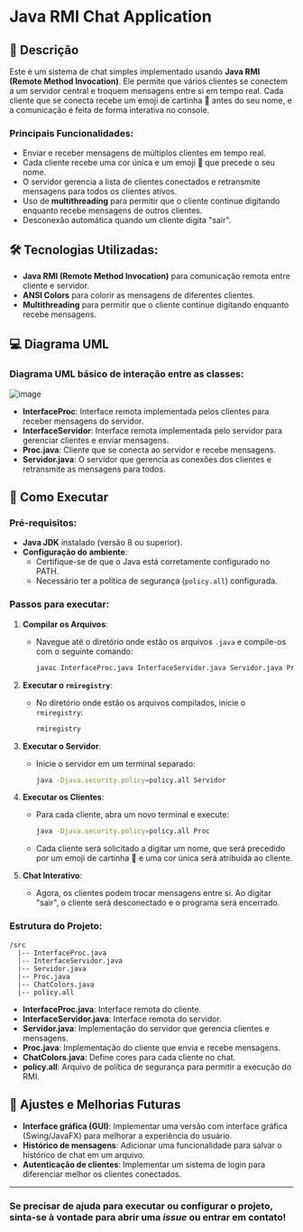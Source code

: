 # Java RMI Chat Application

## 📩 Descrição
Este é um sistema de chat simples implementado usando **Java RMI (Remote Method Invocation)**. Ele permite que vários clientes se conectem a um servidor central e troquem mensagens entre si em tempo real. Cada cliente que se conecta recebe um emoji de cartinha 📩 antes do seu nome, e a comunicação é feita de forma interativa no console.

### Principais Funcionalidades:
- Enviar e receber mensagens de múltiplos clientes em tempo real.
- Cada cliente recebe uma cor única e um emoji 📩 que precede o seu nome.
- O servidor gerencia a lista de clientes conectados e retransmite mensagens para todos os clientes ativos.
- Uso de **multithreading** para permitir que o cliente continue digitando enquanto recebe mensagens de outros clientes.
- Desconexão automática quando um cliente digita "sair".

## 🛠️ Tecnologias Utilizadas:
- **Java RMI (Remote Method Invocation)** para comunicação remota entre cliente e servidor.
- **ANSI Colors** para colorir as mensagens de diferentes clientes.
- **Multithreading** para permitir que o cliente continue digitando enquanto recebe mensagens.

## 💻 Diagrama UML
### Diagrama UML básico de interação entre as classes:

![image](https://github.com/user-attachments/assets/b539585b-6e8a-45ff-87a8-ace3e622649e)

- **InterfaceProc**: Interface remota implementada pelos clientes para receber mensagens do servidor.
- **InterfaceServidor**: Interface remota implementada pelo servidor para gerenciar clientes e enviar mensagens.
- **Proc.java**: Cliente que se conecta ao servidor e recebe mensagens.
- **Servidor.java**: O servidor que gerencia as conexões dos clientes e retransmite as mensagens para todos.

## 🚀 Como Executar

### Pré-requisitos:
- **Java JDK** instalado (versão 8 ou superior).
- **Configuração do ambiente**:
  - Certifique-se de que o Java está corretamente configurado no PATH.
  - Necessário ter a política de segurança (`policy.all`) configurada.

### Passos para executar:

1. **Compilar os Arquivos**:
   - Navegue até o diretório onde estão os arquivos `.java` e compile-os com o seguinte comando:
     ```bash
     javac InterfaceProc.java InterfaceServidor.java Servidor.java Proc.java
     ```

2. **Executar o `rmiregistry`**:
   - No diretório onde estão os arquivos compilados, inicie o `rmiregistry`:
     ```bash
     rmiregistry
     ```

3. **Executar o Servidor**:
   - Inicie o servidor em um terminal separado:
     ```bash
     java -Djava.security.policy=policy.all Servidor
     ```

4. **Executar os Clientes**:
   - Para cada cliente, abra um novo terminal e execute:
     ```bash
     java -Djava.security.policy=policy.all Proc
     ```

   - Cada cliente será solicitado a digitar um nome, que será precedido por um emoji de cartinha 📩 e uma cor única será atribuída ao cliente.

5. **Chat Interativo**:
   - Agora, os clientes podem trocar mensagens entre si. Ao digitar "sair", o cliente será desconectado e o programa será encerrado.

### Estrutura do Projeto:
```
/src
  |-- InterfaceProc.java
  |-- InterfaceServidor.java
  |-- Servidor.java
  |-- Proc.java
  |-- ChatColors.java
  |-- policy.all
```

- **InterfaceProc.java**: Interface remota do cliente.
- **InterfaceServidor.java**: Interface remota do servidor.
- **Servidor.java**: Implementação do servidor que gerencia clientes e mensagens.
- **Proc.java**: Implementação do cliente que envia e recebe mensagens.
- **ChatColors.java**: Define cores para cada cliente no chat.
- **policy.all**: Arquivo de política de segurança para permitir a execução do RMI.

## 🔧 Ajustes e Melhorias Futuras
- **Interface gráfica (GUI)**: Implementar uma versão com interface gráfica (Swing/JavaFX) para melhorar a experiência do usuário.
- **Histórico de mensagens**: Adicionar uma funcionalidade para salvar o histórico de chat em um arquivo.
- **Autenticação de clientes**: Implementar um sistema de login para diferenciar melhor os clientes conectados.

---

### Se precisar de ajuda para executar ou configurar o projeto, sinta-se à vontade para abrir uma *issue* ou entrar em contato!

